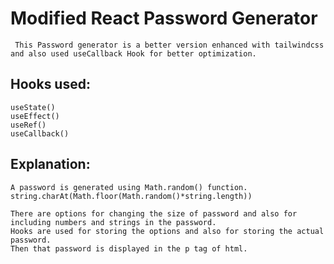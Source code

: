 # Modified React Password Generator

     This Password generator is a better version enhanced with tailwindcss and also used useCallback Hook for better optimization.
     
## Hooks used:
    useState()
    useEffect()
    useRef()
    useCallback()

## Explanation:
    A password is generated using Math.random() function.
    string.charAt(Math.floor(Math.random()*string.length))

    There are options for changing the size of password and also for including numbers and strings in the password.
    Hooks are used for storing the options and also for storing the actual password.
    Then that password is displayed in the p tag of html.
